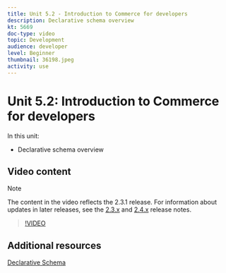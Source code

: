 ```yaml
---
title: Unit 5.2 - Introduction to Commerce for developers
description: Declarative schema overview
kt: 5669
doc-type: video
topic: Development
audience: developer
level: Beginner
thumbnail: 36198.jpeg
activity: use
---
```

# Unit 5.2: Introduction to Commerce for developers

In this unit:

- Declarative schema overview

## Video content

>[!NOTE]
>
>The content in the video reflects the 2.3.1 release. For information about updates in later releases, see the [ 2.3.x](https://devdocs.magento.com/guides/v2.3/release-notes/bk-release-notes.html) and [2.4.x](https://devdocs.magento.com/guides/v2.4/release-notes/bk-release-notes.html) release notes.

>[!VIDEO](https://video.tv.adobe.com/v/36198?quality=12&learn=on)

## Additional resources

[Declarative Schema](https://devdocs.magento.com/guides/v2.4/extension-dev-guide/declarative-schema/)
